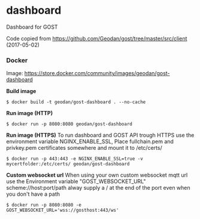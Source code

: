 # dashboard

Dashboard for GOST

Code copied from https://github.com/Geodan/gost/tree/master/src/client (2017-05-02)

### Docker

Image: https://store.docker.com/community/images/geodan/gost-dashboard

**Build image**

```
$ docker build -t geodan/gost-dashboard . --no-cache
```

**Run image (HTTP)**

```
$ docker run -p 8080:8080 geodan/gost-dashboard
```

**Run image (HTTPS)**
To run dashboard and GOST API trough HTTPS use the environment variable NGINX_ENABLE_SSL, Place fullchain.pem and privkey.pem certificates somewhere and mount it to /etc/certs/

```
$ docker run -p 443:443 -e NGINX_ENABLE_SSL=true -v mycertfolder:/etc/certs/ geodan/gost-dashboard
```

**Custom websocket url**
When using your own custom websocket mqtt url use the Environment variable "GOST_WEBSOCKET_URL" scheme://host:port/path alway supply a / at the end of the port even when you don't have a path

```
$ docker run -p 8080:8080 -e GOST_WEBSOCKET_URL='wss://gosthost:443/ws' 
```
